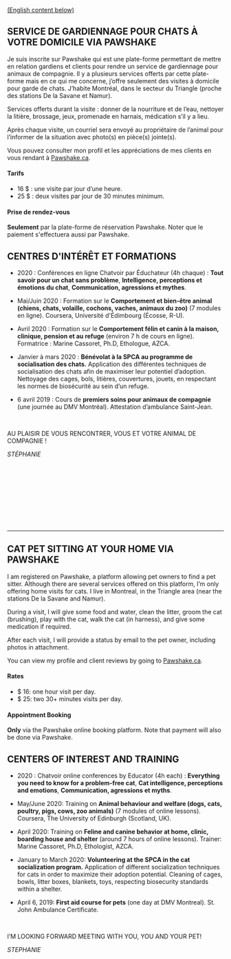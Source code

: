 [(English content below)](#english-content)

## SERVICE DE GARDIENNAGE POUR CHATS À VOTRE DOMICILE VIA PAWSHAKE
Je suis inscrite sur Pawshake qui est une plate-forme permettant de mettre en relation gardiens et clients pour rendre un service de gardiennage pour animaux de compagnie. Il y a plusieurs services offerts par cette plate-forme mais en ce qui me concerne, j’offre seulement des visites à domicile pour garde de chats. J’habite Montréal, dans le secteur du Triangle (proche des stations De la Savane et Namur).

Services offerts durant la visite : donner de la nourriture et de l’eau, nettoyer la litière, brossage, jeux, promenade en harnais, médication s’il y a lieu.

Après chaque visite, un courriel sera envoyé au propriétaire de l’animal pour l’informer de la situation avec photo(s) en pièce(s) jointe(s).

Vous pouvez consulter mon profil et les appréciations de mes clients en vous rendant à [Pawshake.ca](https://fr.pawshake.ca/garde-animaux/montreal-qc/miaouuuuuuuuuu-3785857).

#### Tarifs	 
* 16 $ : une visite par jour d’une heure.
* 25 $ : deux visites par jour de 30 minutes minimum.

#### Prise de rendez-vous 
**Seulement** par la plate-forme de réservation Pawshake. Noter que le paiement s'effectuera aussi par Pawshake.

## CENTRES D'INTÉRÊT ET FORMATIONS
* 2020 : Conférences en ligne Chatvoir par Éduchateur (4h chaque) : **Tout savoir pour un chat sans problème**, **Intelligence, perceptions et émotions du chat**, **Communication, agressions et mythes**. 

* Mai/Juin 2020 : Formation sur le **Comportement et bien-être animal (chiens, chats, volaille, cochons, vaches, animaux du zoo)** (7 modules en ligne). Coursera, Université d'Édimbourg (Écosse, R-U).

* Avril 2020 : Formation sur le **Comportement félin et canin à la maison, clinique, pension et au refuge** (environ 7 h de cours en ligne). Formatrice : Marine Cassoret, Ph.D, Ethologue, AZCA.

* Janvier à mars 2020 : **Bénévolat à la SPCA au programme de socialisation des chats.** Application des différentes techniques de socialisation des chats afin de maximiser leur potentiel d’adoption. Nettoyage des cages, bols, litières, couvertures, jouets, en respectant les normes de biosécurité au sein d’un refuge.

* 6 avril 2019 : Cours de **premiers soins pour animaux de compagnie** (une journée au DMV Montréal). Attestation d’ambulance Saint-Jean.

&nbsp;

AU PLAISIR DE VOUS RENCONTRER, VOUS ET VOTRE ANIMAL DE COMPAGNIE !

*STÉPHANIE*

&nbsp;

&nbsp;

&nbsp;

&nbsp;

&nbsp;

<hr/>

<a name="english-content"></a>

## CAT PET SITTING AT YOUR HOME VIA PAWSHAKE
I am registered on Pawshake, a platform allowing pet owners to find a pet sitter. Although there are several services offered on this platform, I’m only offering home visits for cats. I live in Montreal, in the Triangle area (near the stations De la Savane and Namur).

During a visit, I will give some food and water, clean the litter, groom the cat (brushing), play with the cat, walk the cat (in harness), and give some medication if required.

After each visit, I will provide a status by email to the pet owner, including photos in attachment.

You can view my profile and client reviews by going to [Pawshake.ca](https://en.pawshake.ca/petsitters/montreal-qc/miaouuuuuuuuuu-3785857).

#### Rates
* $ 16: one hour visit per day.
* $ 25: two 30+ minutes visits per day.

#### Appointment Booking
**Only** via the Pawshake online booking platform. Note that payment will also be done via Pawshake.

## CENTERS OF INTEREST AND TRAINING
* 2020 : Chatvoir online conferences by Educator (4h each) : **Everything you need to know for a problem-free cat**, **Cat intelligence, perceptions and emotions**, **Communication, agressions et myths**. 

* May/June 2020: Training on **Animal behaviour and welfare (dogs, cats, poultry, pigs, cows, zoo animals)** (7 modules of online lessons). Coursera, The University of Edinburgh (Scotland, UK).

* April 2020: Training on **Feline and canine behavior at home, clinic, boarding house and shelter** (around 7 hours of online lessons). Trainer: Marine Cassoret, Ph.D, Ethologist, AZCA.

* January to March 2020: **Volunteering at the SPCA in the cat socialization program.** Application of different socialization techniques for cats in order to maximize their adoption potential. Cleaning of cages, bowls, litter boxes, blankets, toys, respecting biosecurity standards within a shelter.

* April 6, 2019: **First aid course for pets** (one day at DMV Montreal). St. John Ambulance Certificate.

&nbsp;

I’M LOOKING FORWARD MEETING WITH YOU, YOU AND YOUR PET!

*STEPHANIE*
